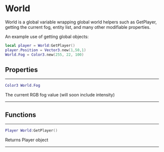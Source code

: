 # World

World is a global variable wrapping global world helpers such as GetPlayer, getting the current fog, entity list, and many other modifiable properties.

An example use of getting global objects:
```lua
local player = World:GetPlayer()
player.Position = Vector3.new(1,50,1)
World.Fog = Color3.new(255, 22, 100)
```

## Properties
***
```lua
Color3 World.Fog
```
The current RGB fog value (will soon include intensity)
***

## Functions
***
```lua
Player World:GetPlayer()
```
Returns Player object
***